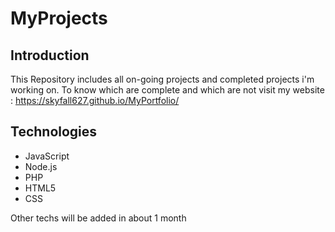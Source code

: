# MyProjects
## Introduction

This Repository includes all on-going projects and completed projects i'm working on.
To know which are complete and which are not visit my website : https://skyfall627.github.io/MyPortfolio/

## Technologies
* JavaScript
* Node.js
* PHP
* HTML5
* CSS

Other techs will be added in about 1 month
